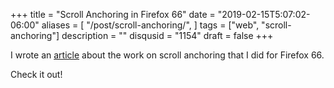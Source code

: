 +++
title = "Scroll Anchoring in Firefox 66"
date = "2019-02-15T5:07:02-06:00"
aliases = [
  "/post/scroll-anchoring/",
]
tags = ["web", "scroll-anchoring"]
description = ""
disqusid = "1154"
draft = false
+++

I wrote an [article](https://hacks.mozilla.org/2019/03/scroll-anchoring-in-firefox-66/) about the work on scroll anchoring that I did for Firefox 66.

Check it out!

<!--more-->
